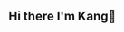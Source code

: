 ## Hi there I'm Kang👋

<!--
About Me
I'm a former Video Game Product Manager turned Computer Science student at 42 Berlin. With a passion for technology and innovation, I am currently diving deep into the world of software development and programming.

My Journey
Video Game Product Manager
For several years, I managed and brought to life various video game projects, collaborating with creative and technical teams to deliver engaging and immersive experiences for players. This experience honed my skills in project management, teamwork, and understanding the intricate balance between technical constraints and creative vision.

Student at 42 Berlin
I'm currently studying at 42 Berlin, an innovative and community-driven coding school where we learn through peer-to-peer projects and practical problem-solving. This program has provided me with hands-on experience in various aspects of computer science and software development.

Projects
Through the 42 program, I have worked on numerous projects that showcase my growing skills and passion for development. You can find some of these projects right here on my GitHub. Feel free to explore and provide feedback!

Connect with Me
I'm always eager to connect with like-minded individuals and explore new opportunities. You can find me on LinkedIn where I share my journey and engage with the tech community.

Let's Collaborate
I'm open to collaborations and various opportunities in the tech industry. Whether it's working on an exciting project, contributing to open-source, or exploring new ideas, I'm enthusiastic about learning and growing together.
-->
